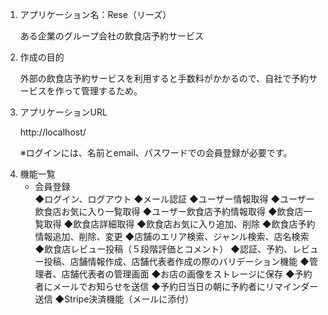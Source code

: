 <ol>
  <li>アプリケーション名：Rese（リーズ）
  <p>ある企業のグループ会社の飲食店予約サービス</p>
  </li>
  <li>作成の目的
  <p>外部の飲食店予約サービスを利用すると手数料がかかるので、自社で予約サービスを作って管理するため。</p>
  </li>
  <li>アプリケーションURL
  <p>http://localhost/</p>
  <p>※ログインには、名前とemail、パスワードでの会員登録が必要です。</p>
 </li>
 <li>機能一覧
   <ul>
 <li>会員登録</li>
 ◆ログイン、ログアウト
 ◆メール認証
 ◆ユーザー情報取得
 ◆ユーザー飲食店お気に入り一覧取得
 ◆ユーザー飲食店予約情報取得
 ◆飲食店一覧取得
 ◆飲食店詳細取得
 ◆飲食店お気に入り追加、削除
 ◆飲食店予約情報追加、削除、変更
 ◆店舗のエリア検索、ジャンル検索、店名検索
 ◆飲食店レビュー投稿（５段階評価とコメント）
 ◆認証、予約、レビュー投稿、店舗情報作成、店舗代表者作成の際のバリデーション機能
 ◆管理者、店舗代表者の管理画面
 ◆お店の画像をストレージに保存
 ◆予約者にメールでお知らせを送信
 ◆予約日当日の朝に予約者にリマインダー送信
 ◆Stripe決済機能（メールに添付）
     </ul>
 </li>
  
</ol>
